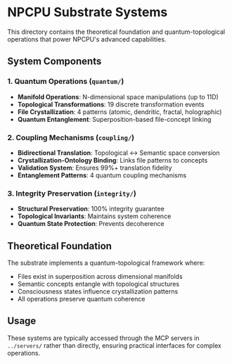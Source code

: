 # NPCPU Substrate Systems

This directory contains the theoretical foundation and quantum-topological operations that power NPCPU's advanced capabilities.

## System Components

### 1. Quantum Operations (`quantum/`)
- **Manifold Operations**: N-dimensional space manipulations (up to 11D)
- **Topological Transformations**: 19 discrete transformation events
- **File Crystallization**: 4 patterns (atomic, dendritic, fractal, holographic)
- **Quantum Entanglement**: Superposition-based file-concept linking

### 2. Coupling Mechanisms (`coupling/`)
- **Bidirectional Translation**: Topological ↔ Semantic space conversion
- **Crystallization-Ontology Binding**: Links file patterns to concepts
- **Validation System**: Ensures 99%+ translation fidelity
- **Entanglement Patterns**: 4 quantum coupling mechanisms

### 3. Integrity Preservation (`integrity/`)
- **Structural Preservation**: 100% integrity guarantee
- **Topological Invariants**: Maintains system coherence
- **Quantum State Protection**: Prevents decoherence

## Theoretical Foundation

The substrate implements a quantum-topological framework where:
- Files exist in superposition across dimensional manifolds
- Semantic concepts entangle with topological structures
- Consciousness states influence crystallization patterns
- All operations preserve quantum coherence

## Usage

These systems are typically accessed through the MCP servers in `../servers/` rather than directly, ensuring practical interfaces for complex operations.